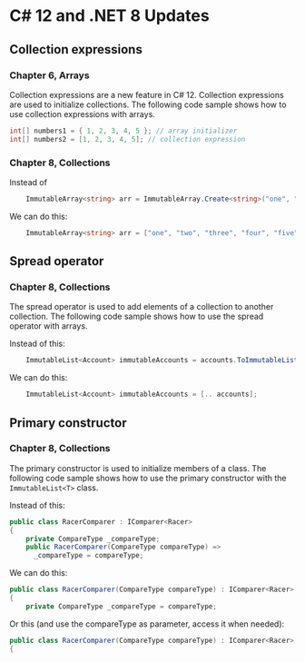 # C# 12 and .NET 8 Updates

## Collection expressions

### Chapter 6, Arrays

Collection expressions are a new feature in C# 12. Collection expressions are used to initialize collections. The following code sample shows how to use collection expressions with arrays.

```csharp
int[] numbers1 = { 1, 2, 3, 4, 5 }; // array initializer
int[] numbers2 = [1, 2, 3, 4, 5]; // collection expression
```

### Chapter 8, Collections

Instead of

```csharp
    ImmutableArray<string> arr = ImmutableArray.Create<string>("one", "two", "three", "four", "five");

```

We can do this:

```csharp
    ImmutableArray<string> arr = ["one", "two", "three", "four", "five"];
```

## Spread operator

### Chapter 8, Collections

The spread operator is used to add elements of a collection to another collection. The following code sample shows how to use the spread operator with arrays.

Instead of this:

```csharp
    ImmutableList<Account> immutableAccounts = accounts.ToImmutableList();
````

We can do this:

```csharp
    ImmutableList<Account> immutableAccounts = [.. accounts];
````

## Primary constructor

### Chapter 8, Collections

The primary constructor is used to initialize members of a class. The following code sample shows how to use the primary constructor with the `ImmutableList<T>` class.

Instead of this:

```csharp
public class RacerComparer : IComparer<Racer>
{
    private CompareType _compareType;
    public RacerComparer(CompareType compareType) =>
      _compareType = compareType;
```

We can do this:

```csharp
public class RacerComparer(CompareType compareType) : IComparer<Racer>
{
    private CompareType _compareType = compareType;
```

Or this (and use the compareType as parameter, access it when needed):

```csharp
public class RacerComparer(CompareType compareType) : IComparer<Racer>
{
```
